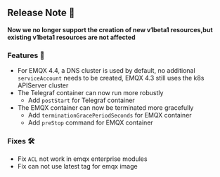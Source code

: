 ## Release Note 🍻


**Now we no longer support the creation of new v1beta1 resources,but existing v1beta1 resources are not affected**

### Features 🌈

- For EMQX 4.4, a DNS cluster is used by default, no additional `serviceAccount` needs to be created, EMQX 4.3 still uses the k8s APIServer cluster
- The Telegraf container can now run more robustly
  - Add `postStart` for Telegraf container
- The EMQX container can now be terminated more gracefully
  - Add `terminationGracePeriodSeconds` for EMQX container
  - Add `preStop` command for EMQX container
  
### Fixes 🛠

- Fix `ACL` not work in emqx enterprise modules
- Fix can not use latest tag for emqx image